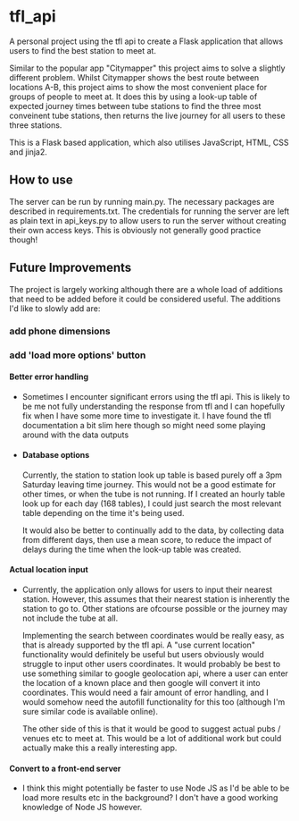 # tfl_api

A personal project using the tfl api to create a Flask application that allows users to find the best station to meet at.

Similar to the popular app "Citymapper" this project aims to solve a slightly different problem. Whilst Citymapper shows
the best route between locations A-B, this project aims to show the most convenient place for groups of people to meet
at. It does this by using a look-up table of expected journey times between tube stations to find the three most 
conveinent tube stations, then returns the live journey for all users to these three stations.

This is a Flask based application, which also utilises JavaScript, HTML, CSS and jinja2.

## How to use
The server can be run by running main.py. The necessary packages are described in requirements.txt. The credentials for 
running the server are left as plain text in api_keys.py to allow users to run the server without creating their own 
access keys. This is obviously not generally good practice though!

## Future Improvements
The project is largely working although there are a whole load of additions that need to be added before it could be 
considered useful. The additions I'd like to slowly add are:

### add phone dimensions

### add 'load more options' button

#### Better error handling
-   Sometimes I encounter significant errors using the tfl api. This is likely to be me not fully understanding the 
response from tfl and I can hopefully fix when I have some more time to investigate it. I have found the tfl documentation
    a bit slim here though so might need some playing around with the data outputs


- #### Database options
    Currently, the station to station look up table is based purely off a 3pm Saturday leaving time journey. This would 
    not be a good estimate for other times, or when the tube is not running. If I created an hourly table look up for 
    each day (168 tables), I could just search the most relevant table depending on the time it's being used. 
  
    It would also be better to continually add to the data, by collecting data from different days, then use a mean 
    score, to reduce the impact of delays during the time when the look-up table was created.
  
#### Actual location input
-   Currently, the application only allows for users to input their nearest station. However, this assumes that their 
    nearest station is inherently the station to go to. Other stations are ofcourse possible or the journey may not 
include the tube at all.
    
    Implementing the search between coordinates would be really easy, as that is already supported by the tfl api.
A "use current location" functionality would definitely be useful but users obviously would struggle to input other
    users coordinates. It would probably be best to use something similar to google geolocation api, where a user can
    enter the location of a known place and then google will convert it into coordinates. This would need a fair amount 
    of error handling, and I would somehow need the autofill functionality for this too (although I'm sure similar code
    is available online).
    
    The other side of this is that it would be good to suggest actual pubs / venues etc to meet at. This would be a lot 
    of additional work but could actually make this a really interesting app. 
        

#### Convert to a front-end server
-   I think this might potentially be faster to use Node JS as I'd be able to be load more results etc in the background?
I don't have a good working knowledge of Node JS however.


